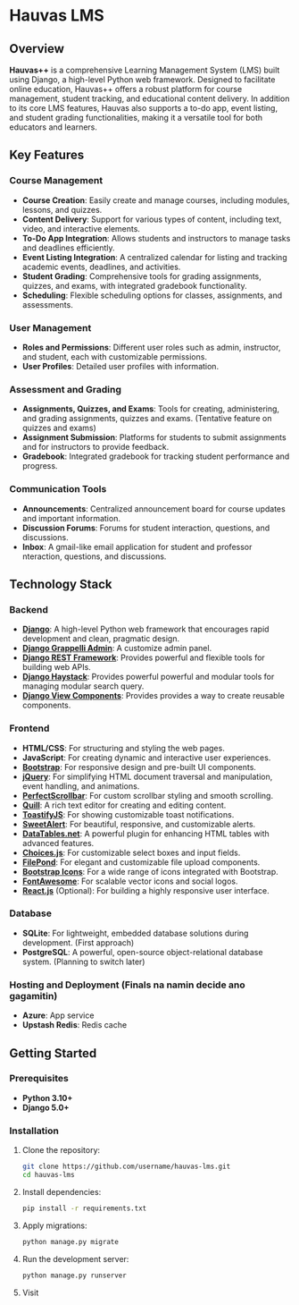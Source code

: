 # Hauvas LMS

## Overview

**Hauvas++** is a comprehensive Learning Management System (LMS) built using Django, a high-level Python web framework. Designed to facilitate online education, Hauvas++ offers a robust platform for course management, student tracking, and educational content delivery. In addition to its core LMS features, Hauvas also supports a to-do app, event listing, and student grading functionalities, making it a versatile tool for both educators and learners.


## Key Features

### Course Management
- **Course Creation**: Easily create and manage courses, including modules, lessons, and quizzes.
- **Content Delivery**: Support for various types of content, including text, video, and interactive elements.
- **To-Do App Integration**: Allows students and instructors to manage tasks and deadlines efficiently.
- **Event Listing Integration**: A centralized calendar for listing and tracking academic events, deadlines, and activities.
- **Student Grading**: Comprehensive tools for grading assignments, quizzes, and exams, with integrated gradebook functionality.
- **Scheduling**: Flexible scheduling options for classes, assignments, and assessments.

### User Management
- **Roles and Permissions**: Different user roles such as admin, instructor, and student, each with customizable permissions.
- **User Profiles**: Detailed user profiles with information.

### Assessment and Grading
- **Assignments, Quizzes, and Exams**: Tools for creating, administering, and grading assignments, quizzes and exams. (Tentative feature on quizzes and exams)
- **Assignment Submission**: Platforms for students to submit assignments and for instructors to provide feedback.
- **Gradebook**: Integrated gradebook for tracking student performance and progress.

### Communication Tools
- **Announcements**: Centralized announcement board for course updates and important information.
- **Discussion Forums**: Forums for student interaction, questions, and discussions.
- **Inbox**: A gmail-like email application for student and professor nteraction, questions, and discussions.

## Technology Stack

### Backend
- **[Django](https://www.djangoproject.com/)**: A high-level Python web framework that encourages rapid development and clean, pragmatic design.
- **[Django Grappelli Admin](https://django-grappelli.readthedocs.io/en/latest/)**: A customize admin panel.
- **[Django REST Framework](https://www.django-rest-framework.org/)**: Provides powerful and flexible tools for building web APIs.
- **[Django Haystack](https://django-haystack.readthedocs.io/en/master/)**: Provides powerful powerful and modular tools for managing modular search query.
- **[Django View Components](https://django-viewcomponent.readthedocs.io/en/latest/overview.html)**: Provides provides a way to create reusable components.

### Frontend
- **HTML/CSS**: For structuring and styling the web pages.
- **JavaScript**: For creating dynamic and interactive user experiences.
- **[Bootstrap](https://getbootstrap.com/)**: For responsive design and pre-built UI components.
- **[jQuery](https://jquery.com/)**: For simplifying HTML document traversal and manipulation, event handling, and animations.
- **[PerfectScrollbar](https://github.com/mdbootstrap/perfect-scrollbar)**: For custom scrollbar styling and smooth scrolling.
- **[Quill](https://quilljs.com/)**: A rich text editor for creating and editing content.
- **[ToastifyJS](https://apvarun.github.io/toastify-js/)**: For showing customizable toast notifications.
- **[SweetAlert](https://sweetalert.js.org/)**: For beautiful, responsive, and customizable alerts.
- **[DataTables.net](https://datatables.net/)**: A powerful plugin for enhancing HTML tables with advanced features.
- **[Choices.js](https://choices-js.github.io/Choices/)**: For customizable select boxes and input fields.
- **[FilePond](https://pqina.nl/filepond/)**: For elegant and customizable file upload components.
- **[Bootstrap Icons](https://icons.getbootstrap.com/)**: For a wide range of icons integrated with Bootstrap.
- **[FontAwesome](https://fontawesome.com/)**: For scalable vector icons and social logos.
- **[React.js](https://reactjs.org/)** (Optional): For building a highly responsive user interface.


### Database
- **SQLite**: For lightweight, embedded database solutions during development. (First approach)
- **PostgreSQL**: A powerful, open-source object-relational database system. (Planning to switch later)

### Hosting and Deployment (Finals na namin decide ano gagamitin)
- **Azure**: App service
- **Upstash Redis**: Redis cache

## Getting Started

### Prerequisites
- **Python 3.10+**
- **Django 5.0+**

### Installation

1. Clone the repository:
    ```bash
    git clone https://github.com/username/hauvas-lms.git
    cd hauvas-lms
    ```

2. Install dependencies:
    ```bash
    pip install -r requirements.txt
    ```

3. Apply migrations:
    ```bash
    python manage.py migrate
    ```

4. Run the development server:
    ```bash
    python manage.py runserver
    ```
5. Visit [](127.0.0.1:8000)

